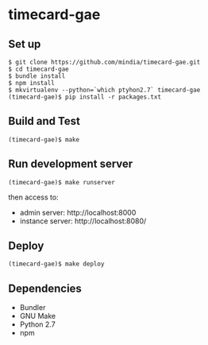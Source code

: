 timecard-gae
============

Set up
------

    $ git clone https://github.com/mindia/timecard-gae.git
    $ cd timecard-gae
    $ bundle install
    $ npm install
    $ mkvirtualenv --python=`which ptyhon2.7` timecard-gae
    (timecard-gae)$ pip install -r packages.txt

Build and Test
--------------

    (timecard-gae)$ make

Run development server
----------------------

    (timecard-gae)$ make runserver

then access to:

* admin server: http://localhost:8000
* instance server: http://localhost:8080/

Deploy
------

    (timecard-gae)$ make deploy

Dependencies
------------

* Bundler
* GNU Make
* Python 2.7
* npm
